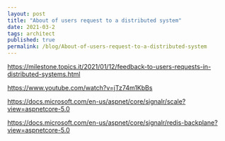 ```yaml
---
layout: post
title: "About of users request to a distributed system"
date: 2021-03-2
tags: architect 
published: true
permalink: /blog/About-of-users-request-to-a-distributed-system
---
```


https://milestone.topics.it/2021/01/12/feedback-to-users-requests-in-distributed-systems.html

https://www.youtube.com/watch?v=jTz74m1KbBs

https://docs.microsoft.com/en-us/aspnet/core/signalr/scale?view=aspnetcore-5.0

https://docs.microsoft.com/en-us/aspnet/core/signalr/redis-backplane?view=aspnetcore-5.0

